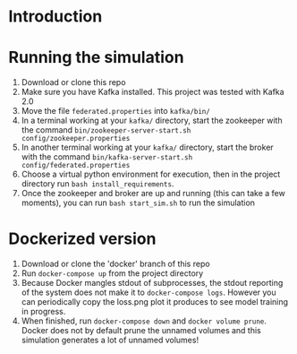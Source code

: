 # Introduction

# Running the simulation

1. Download or clone this repo
1. Make sure you have Kafka installed. This project was tested with Kafka 2.0
1. Move the file `federated.properties` into `kafka/bin/`
1. In a terminal working at your `kafka/` directory, start the zookeeper with the command `bin/zookeeper-server-start.sh config/zookeeper.properties`
1. In another terminal working at your `kafka/` directory, start the broker with the command `bin/kafka-server-start.sh config/federated.properties`
1. Choose a virtual python environment for execution, then in the project directory run `bash install_requirements`.
1. Once the zookeeper and broker are up and running (this can take a few moments), you can run `bash start_sim.sh` to run the simulation

# Dockerized version
1. Download or clone the 'docker' branch of this repo
2. Run `docker-compose up` from the project directory
3. Because Docker mangles stdout of subprocesses, the stdout reporting of the system does not make it to `docker-compose logs`. However you can periodically copy the loss.png plot it produces to see model training in progress.
4. When finished, run `docker-compose down` and `docker volume prune`. Docker does not by default prune the unnamed volumes and this simulation generates a lot of unnamed volumes!